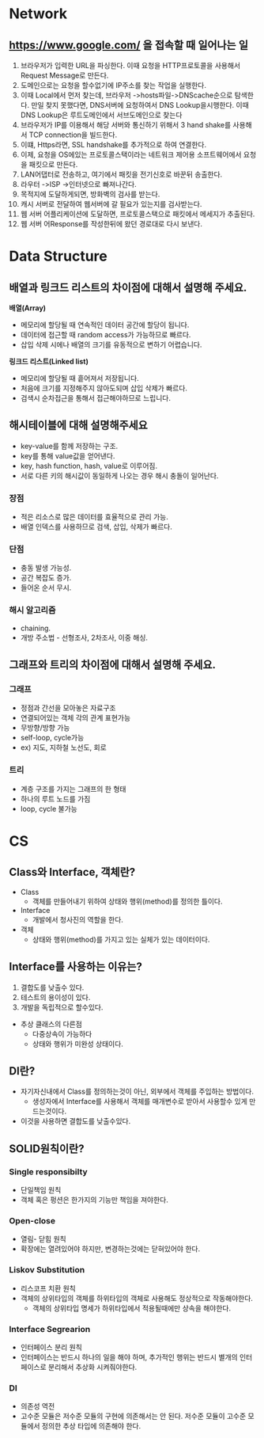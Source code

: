 # Network

## https://www.google.com/ 을 접속할 때 일어나는 일

1. 브라우저가 입력한 URL을 파싱한다.
   이때 요청을 HTTP프로토콜을 사용해서 Request Message로 만든다.
2. 도메인으로는 요청을 할수없기에 IP주소를 찾는 작업을 실행한다.
3. 이때 Local에서 먼저 찾는데, 브라우저 ->hosts파일->DNScache순으로 탐색한다.
   만일 찾지 못했다면, DNS서버에 요청하여서 DNS Lookup을시행한다.
   이때 DNS Lookup은 루트도메인에서 서브도메인으로 찾는다
4. 브라우저가 IP를 이용해서 해당 서버와 통신하기 위해서 3 hand shake를 사용해서 TCP connection을 빌드한다.
5. 이떄, Https라면, SSL handshake를 추가적으로 하여 연결한다.
6. 이제, 요청을 OS에있는 프로토콜스택이라는 네트워크 제어용 소프트웨어에서 요청을 패킷으로 만든다.
7. LAN어댑터로 전송하고, 여기에서 패킷을 전기신호로 바꾼뒤 송출한다.
8. 라우터 ->ISP ->인터넷으로 빠져나간다.
9. 목적지에 도달하게되면, 방화벽의 검사를 받는다.
10. 캐시 서버로 전달하여 웹서버에 갈 필요가 있는지를 검사받는다.
11. 웹 서버 어플리케이션에 도달하면, 프로토콜스택으로 패킷에서 메세지가 추출된다.
12. 웹 서버 어Response를 작성한뒤에 왔던 경로대로 다시 보낸다.

<!-- 사용자가 입력한 URL 주소 중에서 도메인 네임(Domain Name) 부분을 DNS 서버에서 검색하고, DNS 서버에서 해당 도메인 네임에 해당하는 IP 주소를 찾아 사용자가 입력한 URL 정보와 함께 전달한다.
페이지 URL 정보와 전달받은 IP 주소는 HTTP 프로토콜을 사용하여 HTTP 요청 메시지를 생성하고, 이렇게 생성된 HTTP 요청 메시지는 TCP 프로토콜을 사용하여 인터넷을 거쳐 해당 IP 주소의 컴퓨터로 전송된다.
이렇게 도착한 HTTP 요청 메시지는 HTTP 프로토콜을 사용하여 웹 페이지 URL 정보로 변환되어 웹 페이지 URL 정보에 해당하는 데이터를 검색한다.
검색된 웹 페이지 데이터는 또 다시 HTTP 프로토콜을 사용하여 HTTP 응답 메시지를 생성하고 TCP 프로토콜을 사용하여 인터넷을 거쳐 원래 컴퓨터로 전송된다.
도착한 HTTP 응답 메시지는 HTTP 프로토콜을 사용하여 웹 페이지 데이터로 변환되어 웹 브라우저에 의해 출력되어 사용자가 볼 수 있게 된다. -->

# Data Structure

## 배열과 링크드 리스트의 차이점에 대해서 설명해 주세요.

**배열(Array)**

- 메모리에 할당될 때 연속적인 데이터 공간에 할당이 됩니다.
- 데이터에 접근할 때 random access가 가능하므로 빠르다.
- 삽입 삭제 시에나 배열의 크기를 유동적으로 변하기 어렵습니다.

**링크드 리스트(Linked list)**

- 메모리에 할당될 때 흩어져서 저장됩니다.
- 처음에 크기를 지정해주지 않아도되며 삽입 삭제가 빠르다.
- 검색시 순차접근을 통해서 접근해야하므로 느립니다.

## 해시테이블에 대해 설명해주세요

- key-value를 함께 저장하는 구조.
- key를 통해 value값을 얻어낸다.
- key, hash function, hash, value로 이루어짐.
- 서로 다른 키의 해시값이 동일하게 나오는 경우 해시 충돌이 일어난다.

### 장점

- 적은 리소스로 많은 데이터를 효율적으로 관리 가능.
- 배열 인덱스를 사용하므로 검색, 삽입, 삭제가 빠르다.

### 단점

- 충동 발생 가능성.
- 공간 복잡도 증가.
- 들어온 순서 무시.

### 해시 알고리즘

- chaining.
- 개방 주소법 - 선형조사, 2차조사, 이중 해싱.

## 그래프와 트리의 차이점에 대해서 설명해 주세요.

### 그래프

- 정점과 간선을 모아놓은 자료구조
- 연결되어있는 객체 각의 관계 표현가능
- 무방향/방향 가능
- self-loop, cycle가능
- ex) 지도, 지하철 노선도, 회로

### 트리

- 계층 구조를 가지는 그래프의 한 형태
- 하나의 루트 노드를 가짐
- loop, cycle 불가능

# CS

## Class와 Interface, 객체란?

- Class
  - 객체를 만들어내기 위하여 상태와 행위(method)를 정의한 틀이다.
- Interface
  - 개발에서 청사진의 역할을 한다.
- 객체
  - 상태와 행위(method)를 가지고 있는 실체가 있는 데이터이다.

## Interface를 사용하는 이유는?

1. 결합도를 낮출수 있다.
2. 테스트의 용이성이 있다.
3. 개발을 독립적으로 할수있다.

- 추상 클래스의 다른점
  - 다중상속이 가능하다
  - 상태와 행위가 미완성 상태이다.

## DI란?

- 자기자신내에서 Class를 정의하는것이 아닌, 외부에서 객체를 주입하는 방법이다.
  - 생성자에서 Interface를 사용해서 객체를 매개변수로 받아서 사용할수 있게 만드는것이다.
- 이것을 사용하면 결합도를 낮출수있다.

## SOLID원칙이란?

### Single responsibilty

- 단일책임 원칙
- 객체 혹은 펑션은 한가지의 기능만 책임을 져야한다.

### Open-close

- 열림- 닫힘 원칙
- 확장에는 열려있어야 하지만, 변경하는것에는 닫혀있어야 한다.

### Liskov Substitution

- 리스코프 치환 원칙
- 객체의 상위타입의 객체를 하위타입의 객체로 사용해도 정상적으로 작동해야한다.
  - 객체의 상위타입 명세가 하위타입에서 적용될때에만 상속을 해야한다.

### Interface Segrearion

- 인터페이스 분리 원칙
- 인터페이스는 반드시 하나의 일을 해야 하며, 추가적인 행위는 반드시 별개의 인터페이스로 분리해서 추상화 시켜줘야한다.

### DI

- 의존성 역전
- 고수준 모듈은 저수준 모듈의 구현에 의존해서는 안 된다. 저수준 모듈이 고수준 모듈에서 정의한 추상 타입에 의존해야 한다.
